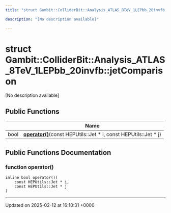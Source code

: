 ```yaml
---
title: "struct Gambit::ColliderBit::Analysis_ATLAS_8TeV_1LEPbb_20invfb::jetComparison"

description: "[No description available]"

---
```


# struct Gambit::ColliderBit::Analysis_ATLAS_8TeV_1LEPbb_20invfb::jetComparison



[No description available]

## Public Functions

|                | Name           |
| -------------- | -------------- |
| bool | **[operator()](/documentation/code/classes/structgambit_1_1colliderbit_1_1analysis__atlas__8tev__1lepbb__20invfb_1_1jetcomparison/#function-operator)**(const HEPUtils::Jet * i, const HEPUtils::Jet * j) |

## Public Functions Documentation

### function operator()

```
inline bool operator()(
    const HEPUtils::Jet * i,
    const HEPUtils::Jet * j
)
```


-------------------------------

Updated on 2025-02-12 at 16:10:31 +0000